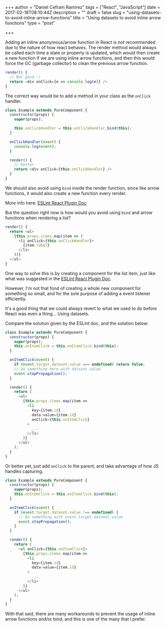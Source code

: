 +++
author = "Daniel Cefram Ramirez"
tags = ["React", "JavaScript"]
date = 2017-02-18T08:10:44Z
description = ""
draft = false
slug = "using-datasets-to-avoid-inline-arrow-functions"
title = "Using datasets to avoid inline arrow functions"
type = "post"

+++

Adding an inline anonymous/arrow function in React is not recommended due to the nature of how react behaves. The render method would always be called each time a state or property is updated, which would then create a new function if we are using inline arrow functions, and then this would force the GC (garbage collector) to clean the previous arrow function.

```javascript
render() {
  // Not good :\
  return <div onClick={e => console.log(e)} />
}
```

The correct way would be to add a method in your class as the `onClick` handler.

```javascript
class Example extends PureComponent {
  constructor(props) {
    super(props);

    this.onClickHandler = this.onClickHandler.bind(this);
  }

  onClickHandler(event) {
    console.log(event);
  }

  render() {
    // better
    return <div onClick={this.onClickHandler} />
  }
}
```

We should also avoid using `bind` inside the render function, since like arrow functions, it would also create a new function every render.

More info here: [ESLint React Plugin Doc](https://github.com/yannickcr/eslint-plugin-react/blob/master/docs/rules/jsx-no-bind.md)

But the question right now is how would you avoid using `bind` and arrow functions when rendering a list?

```javascript
render() {
  return <ul>
    {this.props.items.map(item => (
      <li onClick={this.onClickHandler}>
        {item.label}
      </li>
    ))}
  </ul>
}
```

One way to solve this is by creating a component for the list item, just like what was suggested in the [ESLint React Plugin Doc](https://github.com/yannickcr/eslint-plugin-react/blob/master/docs/rules/jsx-no-bind.md#lists-of-items).

However, I'm not that fond of creating a whole new component for something so small, and for the sole purpose of adding a event listener efficiently.

It's a good thing that we could always revert to what we used to do before React was even a thing... Using datasets.

Compare the solution given by the ESLint doc, and the solution below:

```javascript
class Example extends PureComponent {
  constructor(props) {
    super(props);
    this.onItemClick = this.onItemClick.bind(this);
  }

  onItemClick(event) {
    if (event.target.dataset.value === undefined) return false;
    // Do something here with dataset.value
    event.stopPropagation();
  }

  render() {
    return (
      <ul>
        {this.props.items.map(item =>
          <li
            key={item.id}
            data-value={item.id}
            onClick={this.onItemClick}
          >
            ...
          </li>
        )}
      </ul>
    );
  }
}
```

Or better yet, just add `onClick` to the parent, and take advantage of how JS handles capturing.

```javascript
class Example extends PureComponent {
  constructor(props) {
    super(props);
    this.onItemClick = this.onItemClick.bind(this);
  }

  onItemClick(event) {
    if (event.target.dataset.value !== undefined) {
      // Do something with event.target.dataset.value
      event.stopPropagation();
    }
  }

  render() {
    return (
      <ul onClick={this.onItemClick}>
        {this.props.items.map(item =>
          <li
            key={item.id}
            data-value={item.id}
          >
            ...
          </li>
        )}
      </ul>
    );
  }
}
```

With that said, there are many workarounds to prevent the usage of inline arrow functions and/or bind, and this is one of the many that I prefer.